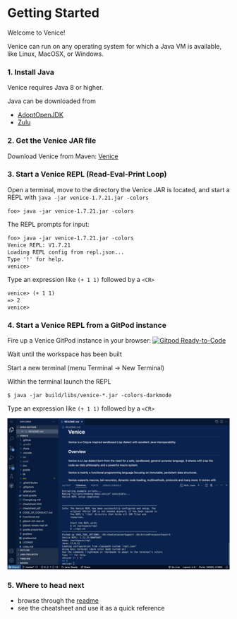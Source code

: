 # Getting Started

Welcome to Venice!

Venice can run on any operating system for which a Java VM is available, 
like Linux, MacOSX, or Windows.


### 1. Install Java

Venice requires Java 8 or higher.

Java can be downloaded from 
- [AdoptOpenJDK](https://adoptopenjdk.net/)
- [Zulu](https://www.azul.com/downloads/zulu-community/)


### 2. Get the Venice JAR file

Download Venice from Maven: [Venice](https://search.maven.org/artifact/com.github.jlangch/venice/1.7.21/jar)


### 3. Start a Venice REPL (Read-Eval-Print Loop)

Open a terminal, move to the directory the Venice JAR is located, and start 
a REPL with `java -jar venice-1.7.21.jar -colors`

```text
foo> java -jar venice-1.7.21.jar -colors
```

The REPL prompts for input:

```text
foo> java -jar venice-1.7.21.jar -colors
Venice REPL: V1.7.21
Loading REPL config from repl.json...
Type '!' for help.
venice>
```

Type an expression like `(+ 1 1)` followed by a `<CR>`

```text
venice> (+ 1 1)
=> 2
venice>
```


### 4. Start a Venice REPL from a GitPod instance

Fire up a Venice GitPod instance in your browser: [![Gitpod Ready-to-Code](https://img.shields.io/badge/Gitpod-Ready--to--Code-blue?logo=gitpod)](https://gitpod.io/#https://github.com/jlangch/venice)

Wait until the workspace has been built

Start a new terminal (menu Terminal -> New Terminal)

Within the terminal launch the REPL

```text
$ java -jar build/libs/venice-*.jar -colors-darkmode
```

Type an expression like `(+ 1 1)` followed by a `<CR>`

<img src="https://github.com/jlangch/venice/blob/master/doc/assets/gitpod/gitpod-repl.png">


### 5. Where to head next

- browse through the [readme](https://github.com/jlangch/venice/blob/master/README.md)
- see the cheatsheet and use it as a quick reference


